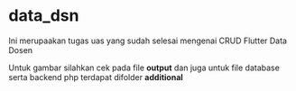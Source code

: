 # data_dsn

Ini merupaakan tugas uas yang sudah selesai mengenai CRUD Flutter Data Dosen

Untuk gambar silahkan cek pada file <b>output</b>
dan juga untuk file database serta backend php terdapat difolder <b>additional</b>
